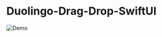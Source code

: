 # Duolingo-Drag-Drop-SwiftUI

![Demo](https://user-images.githubusercontent.com/18270238/186133679-85d94a89-62b8-4db5-91d0-dd4d13dd1ade.gif)
